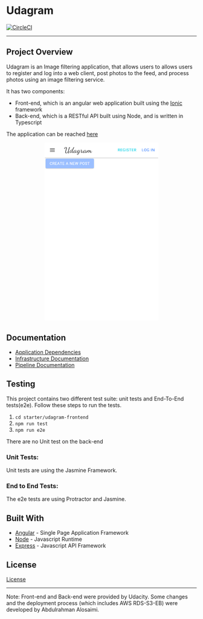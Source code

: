 # Udagram

[![CircleCI](https://dl.circleci.com/status-badge/img/gh/AbdulrahmanAlosaimi/Udagram/tree/master.svg?style=svg)](https://dl.circleci.com/status-badge/redirect/gh/AbdulrahmanAlosaimi/Udagram/tree/master)

---

## Project Overview

Udagram is an Image filtering application, that allows users to allows users to register and log into a web client, post photos to the feed, and process photos using an image filtering service.

It has two components:

- Front-end, which is an angular web application built using the [Ionic](https://ionicframework.com/) framework
- Back-end, which is a RESTful API built using Node, and is written in Typescript

The application can be reached [here](http://deployementprocessprojectbucket.s3-website.us-east-2.amazonaws.com)

<div align="center">
<img src="./screenshots/app.png" width=300>
</div>

## Documentation

- [Application Dependencies](/docs/Application_dependencies.md)
- [Infrastructure Documentation](/docs/Infrastructure_description.md)
- [Pipeline Documentation](/docs/Pipeline_description.md)

## Testing

This project contains two different test suite: unit tests and End-To-End tests(e2e). Follow these steps to run the tests.

1. `cd starter/udagram-frontend`
1. `npm run test`
1. `npm run e2e`

There are no Unit test on the back-end

### Unit Tests:

Unit tests are using the Jasmine Framework.

### End to End Tests:

The e2e tests are using Protractor and Jasmine.

## Built With

- [Angular](https://angular.io/) - Single Page Application Framework
- [Node](https://nodejs.org) - Javascript Runtime
- [Express](https://expressjs.com/) - Javascript API Framework

## License

[License](LICENSE.txt)

---

Note: Front-end and Back-end were provided by Udacity. Some changes and the deployment process (which includes AWS RDS-S3-EB) were developed by Abdulrahman Alosaimi.
